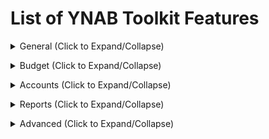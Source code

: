 <!-- THIS FILE IS GENERATED THERE IS NO NEED TO ADD YOUR FEATURE TO THIS LIST -->

# List of YNAB Toolkit Features

<details><summary>General (Click to Expand/Collapse)</summary>

## Add "Copy Transactions" to Activity Modals

Add a button to copy transactions displayed in the various Activity Modals (Budget and Reports pages).

## Adjust Account Name Height

Make the account names and their padding in the sidebar smaller allowing more accounts to fit on the screen.

## Adjust Navigation Tabs Height

Make the navigation tab names (Budget, Reports, etc) and their padding smaller allowing more content to fit on the screen.

## Adjust Scrollbars Size

Choose between smaller and cleaner scrollbars across the application.

## Emphasize Accounts Needing Import

Adds an underline to account names in the sidebar that have transactions to be imported. Hovering over the account name will display the number of transactions waiting to be imported.

## Emphasize Negative Loans

Emphasize loans with negative balances similar to how other negative accounts are emphasized.

## Emphasize Negative Numbers

Make all round borders on all negative numbers square making them a bit more of an eyesore so you want to get rid of them!

## Emphasize Uncleared Accounts

Add a small indicator next to account balances on the sidebar to indicate not all transactions are cleared.

## Hide Account Balances

Allows you to hide account type totals and/or account balances.

## Hide Blue Help (?) Button

Hide the blue help (?) button in the bottom right corner of the screen. The button can then be toggled using the button added to the User Menu (click your e-mail).

## Hide Closed Accounts

Hide closed accounts from the sidebar. They can then be toggled using the button added to the User Menu (click your e-mail).

## Hide Edit Account Button

Hide the "Edit Account" icon on account rows in the sidebar to avoid misclicks. You can still edit an account by right-clicking the account name.

## Hide Referral Banner

Hides the "Share YNAB, Get YNAB free" banner.

## Modify Currency Colors

Add an option in YNAB's Display Menu to customize the default green/orange/red color scheme to whatever you wish.

## Modify Interface Font

Select a font from the Google Fonts library or choose to use your system font.

## POS-style Currency Entry

Allow entry of currency values without decimal separators (as done in real-life on POS terminals). For example, entering a figure of "500" will expand to "5.00". Values containing decimal separators will be left unmodified (e.g. "50.00" will stay "50.00"). As a shorthand, values ending with "-" will be expanded to full monetary unit (e.g. "50-" will result in "50.00"). Math operations are supported as well (e.g. "50\*5" becomes "2.50").

## Printing Improvements

Changes print styles so budget and account sections can be easily printed. Due to the number of columns, the account section should be printed using landscape orientation.

## Privacy Mode

Obscure dollar amounts everywhere until hovered. In toggle mode, a lock icon will appear in the lower left corner of YNAB. Click to enable or disable privacy mode.</details>

<details><summary>Budget (Click to Expand/Collapse)</summary>

## Add Category Filter

Add a textbox to the budget page allowing you to filter categories.

## Add Custom Average Month Quick Budget

Select an average month count to calculate a quick budget option with

## Add Date of Money Tooltip

Hovering "Age of Money" will display the date of the income.
For example, on 11th January with Age of Money = 10, Date of Money would be 1st January.

## Add Days of Buffering

Add a calculation which shows how long your money would likely last if you never earned another cent based on your average spending from a chosen date range. We know that no month is 'average' but this should give you some idea of how much of a buffer you have. The actual calculation is the sum of all your budget accounts divided by the average daily outflow in the time range. Optionally, you can exclude negative credit card balances for better accuracy when carrying credit card debt.

## Add Days of Buffering - Exclude Credit Cards

Option to exclude credit cards from the days of buffering calculation, this will usually eliminate negative calculations for Days of Buffering but it should be noted that this will also inflate you "Days of Buffering" as far as the actual calculation goes.

## Add Fund Half

Adds a button or buttons to fund half of your category's monthly Target amount. Perfect for budget categories you fund half of twice a month. Low Half/High Half refers to which you assign when the monthly Target amount is an odd number. Works with multiple selected budget categories.

## Add Master Category Toggle

Add a toggle to the budget table header to expand/collapse all categories at once. You can also enable "Solo Mode" by right clicking the toggle which will ensure only one category is expanded at a time.

## Add Pacing

Add a column for "pacing" which shows you how much money you have left in your budget proportionate to how much time is left in the month.

## Add Quick Budget Confirmation

Pop up a confirmation prompt when using a quick budget option to prevent mistakingly altering your budget.

## Add Target Indicator

Add an indicator to subcategories with targets. Types: (M)onthly Savings Builder, Savings Balance By (D)ate, Savings (B)alance, Needed For (S)pending, (M)onthly (D)ebt Payment, and (U)pcoming transactions.

## Add Total Monthly Targets

Add a 'Total Monthly Targets' section to the budget inspector, which displays the total amount of monthly funding targets. It's also possible to have a more detailed overview of the targets, and information of 'Income vs Spending' for the month.

## Adjust Budget Row Height

Make the height of budget category rows smaller allowing more categories to fit on the screen.

## Adjust Category Activity Popup Size

Makes the screen that pops up when you click on activity from a budget category wider so you can see more details of the transactions listed.

## Adjust Category Dropdown Size

The Categories Dropdown that shows in the move money modal is quite small. Show more categories if the page real estate allows for it.

## Adjust Monthly Notes Popup Size

Makes the screen that pops up when you click on 'Enter a note...' below the month name wider so you can add more text.

## Budget Rows Progress Bars

Add progress bars and a vertical bar that shows how far you are through the month to category rows.

## Collapse Budget Inspector

Add a collapse button to the bottom of the budget inspector.

## Colored Master Category Row

Adds Color to Master Category Row.

## Colored Master Category Row - Dark Theme Color

The color which will be used for the Dark YNAB Theme. The default is #636366.

## Colored Master Category Row - Default/Classic Theme Color

The color which will be used for the Default and Classic YNAB Themes. The default is #d1d1d6.

## Credit Card Emoji

Adds a credit card emoji 💳 to the "Credit Card Payments" category.

## Display Target and Emphasize Overbudget

Adds a "Target" column which displays the target amount for every category with a target. Optionally emphasize the amount as red if you've budgeted beyond your target or green if you've met/exceeded your target.

## Emphasize Available to Assign

Changes the "Ready to Assign" background color to yellow if there is unallocated money left to be budgeted.

## Emphasize Current Month

Change the month background color to better distinguish you're looking at the current month.

## Emphasize Underfunded Targets

Change the default orange target underfunded warning to blue to better differentiate it from credit card overspending.

## Enable Markdown in Notes

Adds Markdown parsing to notes, allowing support for links, bullet points, and other formatting tools. Learn how to use Markdown [here](https://www.markdownguide.org/cheat-sheet).

## Hide Age of Money

Hides "Age of Money" in the budget header. YNAB will continue to run its Age of Money calculations, so the data will always be up to date if you decide to show it again.

## Highlight Budget Rows On Hover

Shows a light gray background on category rows when hovered over.

## Highlight all Negative Category Balances Red

Ensure all negative balances are highlighted red instead of yellow, even with credit card spending.

## Live on Last Month's Income

Add a section to the budget inspector showing your variance between last month's income and this month's assigned budget for users who still live by the old Rule #4.

## Paid in Full Credit Card Assist

Highlights credit card category balances with a yellow warning and adds an alert icon next to the account if the balance of the category does not match the account balance. Adds a button to the Inspector to rectify the difference.

## Show Available After Savings

Shows "Available After Savings" in the budget breakdown. This allows you to see how much you have available if you exclude your savings. Any categories under a category group that includes "Savings" in its name will be taken into account. You can also add "Savings" anywhere in the name of a category to mark it.

## Show Total Overspent

Adds "Overspending" to the budget inspector, which displays the total overspending from selected categories.

## Show Upcoming Transaction Total

Add the total of upcoming transactions alongside activity for each category.

## Striped Budget Rows

Shows a light gray background on alternating category rows.

## Subtract Upcoming Transactions from Available Balance

Subtracts upcoming transactions from the available balance for each category. In other words, treat upcoming transactions as if the money has already been spent. Also shows "Available After Upcoming Transactions" in the budget breakdown.

Additionally, this feature totals the amounts in the "Payment" column of your CC category group and subtracts that from the "Available After Upcoming Transactions" in the budget breakdown. This allows you to see how much you have available if you exclude the money "reserved" in your Credit Card Payments category group. You can turn this part of the feature off by selecting "Don't Include CC Payments".

If the "Show Available After Savings" feature is enabled, the "Available After Savings" amount is used as the starting point for the budget breakdown calculations.

## Unhighlight all Positive Category Balances

Removes the highlight colour from positive (or zero) category balances and colours positive balances green instead.</details>

<details><summary>Accounts (Click to Expand/Collapse)</summary>

## Add "Scheduled" and "Reconciled" Toggle Buttons

Add buttons to quickly show/hide either scheduled or reconciled transactions with one click.

## Add "Toggle Memo" Option

Add an option to toggle the memo column under the account page's "View" menu

## Add "Toggle Splits" Button

Add a button to expand/collapse all splits for the current account register.

## Add Reset Column Widths Button

Adds button to reset column widths on in the accounts View menu.

## Add Scrollbars to Edit Menu

Resize the edit menu to fit on the screen and add scrollbars.

## Adjust Transaction Row Height

Make the height of transaction rows smaller allowing more transactions to fit on the screen.

## Automatically Add Next Split

Automatically add a new split row when tabbing past the last split's "Inflow" input.

## Automatically Enable Running Balance

Enables YNAB's native "Running Balance" by default for each account register.

## Automatically Fill Split Transaction Amount

Automatically fill each additional split transaction row with the current remaining amount.

## Automatically Fill Split Transaction Payee

Automatically fill the split transaction payee value, if empty, with the original payee.

## Automatically Mark Transaction as Cleared

Automatically mark transaction as cleared when you enter it manually.

## Bottom Notification Bar

Move the notification bar to the bottom as an overlay preventing transactions from "jumping around."

## Bulk Edit Memos

Add an option to the "Edit Transaction(s)" menu to "Edit Memo(s)" for all selected transactions. Allows adding a prefix or a suffix to selected memos.

## Bulk Edit Payees

Add an option to the "Edit Transaction(s)" menu to "Manage Payee(s)" for all selected transactions.

## Calculate Internal Rate of Return

Calculate Internal Rate of Return for Tracking Accounts. Set Tracking Account contributions to this color to calculate IRR

## Compact Account Header

Compact the account header. Something reminescent of the old-style account headers.

## Confirm Transaction Edit Cancellation

Display a confirmation prompt when transaction cancelling a transaction edit by pressing "Enter" guarding against accidentely discarding complex split transactions.

## Deselect Transactions on Save

Deselect all transactions after a transaction is saved.

## Emphasize Inflows

Make values in the inflow column green.

## Emphasize Outflows

Make values in the outflow column red and put them in parenthesis.

## Emphasize Reconciled Transactions

Add emphasis to reconciled transaction rows to better distinguish them from "active" transactions.

## Enable Markdown in Memos

Enables Markdown parsing for memos, allowing support for links and other formatting. Learn how to use Markdown [here](https://www.markdownguide.org/cheat-sheet).

## Enlarge Small Icons

Makes the uncleared, cleared and reconciled icons slightly larger and easier to click.

## Modify First Day of the Week

Adjust the first day of the week in the calendar to whichever day you chose when editing or adding a transaction.

## Override Memo Enter Behavior

Change the default action of pressing "Enter" while in a transaction's memo field from saving the transaction to moving to the next field.

## Reconciliation Assistance

Provides a tool to help find uncleared transactions which add up to the provided reconciliation amount during the normal reconciliation flow.

## Save Transaction on Enter

Change the default action of pressing "Enter" to save a transaction rather than "Save and add another".

## Show Available Category Balance on Hover

Add a tooltip showing the total available balance for a transaction's category after breifly hovering the transaction category.

## Show Reconcile Confetti

Add a fun confetti animation when marking an account as reconciled to mark your tremendous achievement.

## Show Reconciled Balance

Show the current reconciled balance excluding cleared and non-reconciled transactions

## Swap Flag/Cleared Columns

Place the Cleared column on the left and the Flagged column on the right sides of an account screen.

## Use Cleared Balance for "Record Payment"

Change the default credit card payment value to use the Cleared Balance instead of the Working Balance to avoid overpaying credit card bills. _**Note**: If you don't have enough budgeted in Payment to cover the selected option, it will use the Payment value instead to avoid overbudgeting_

## Visually separate transactions between months

Add a thick line in the transactions table after the last transactions of a month to visually separate from the next month.</details>

<details><summary>Reports (Click to Expand/Collapse)</summary>

## Compact Income vs. Expense

Modifies styling of the Income vs. Expense report so it doesn't use too much white space on the page.

## Hide Zero Cells

If a cell is zero in the Income v. Expense report, replace it with an empty cell so it is easier to focus on non-zero cells. "Total" rows are not modified.

## Highlight Income vs Expense Row on Hover

Provides a highlight over the currently hovered row on the native YNAB Income vs Expense report.</details>

<details><summary>Advanced (Click to Expand/Collapse)</summary>

## Disable Toolkit for YNAB

Turn all features on and off with a single switch.</details>
